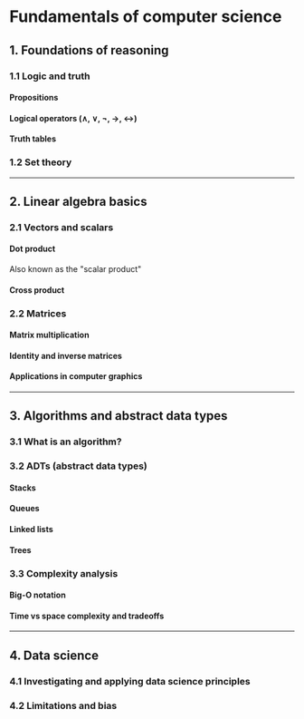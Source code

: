 # Fundamentals of computer science

## 1. Foundations of reasoning

### 1.1 Logic and truth
#### Propositions
#### Logical operators (∧, ∨, ¬, →, ↔)
#### Truth tables

### 1.2 Set theory

---

## 2. Linear algebra basics

### 2.1 Vectors and scalars
#### Dot product
Also known as the "scalar product"
#### Cross product

### 2.2 Matrices
#### Matrix multiplication
#### Identity and inverse matrices
#### Applications in computer graphics

---

## 3. Algorithms and abstract data types

### 3.1 What is an algorithm?

### 3.2 ADTs (abstract data types)
#### Stacks
#### Queues
#### Linked lists
#### Trees

### 3.3 Complexity analysis
#### Big-O notation
#### Time vs space complexity and tradeoffs

---

## 4. Data science

### 4.1 Investigating and applying data science principles

### 4.2 Limitations and bias
